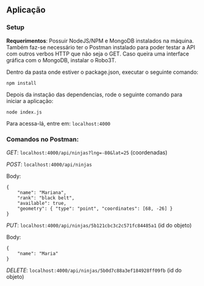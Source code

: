 ## Aplicação
### Setup
**Requerimentos**: Possuir NodeJS/NPM e MongoDB instalados na máquina. Também faz-se necessário ter o Postman instalado para poder testar a API com outros verbos HTTP que não seja o GET. Caso queira uma interface gráfica com o MongoDB, instalar o Robo3T.

Dentro da pasta onde estiver o package.json, executar o seguinte comando:
```
npm install
```

Depois da instação das dependencias, rode o seguinte comando para iniciar a aplicação:
```
node index.js
```

Para acessa-lá, entre em: ``localhost:4000``

### Comandos no Postman:
*GET*: ``localhost:4000/api/ninjas?lng=-80&lat=25`` (coordenadas)

*POST*: ``localhost:4000/api/ninjas``

Body:
```
{
    "name": "Mariana",
    "rank": "black belt",
    "available": true,
    "geometry": { "type": "point", "coordinates": [68, -26] }
}
```

*PUT*: ``localhost:4000/api/ninjas/5b121cbc3c2c571fc84485a1`` (id do objeto)

Body:
```
{
    "name": "Maria"
}
```

*DELETE*: ``localhost:4000/api/ninjas/5b0d7c88a3ef184928ff09fb`` (id do objeto)
